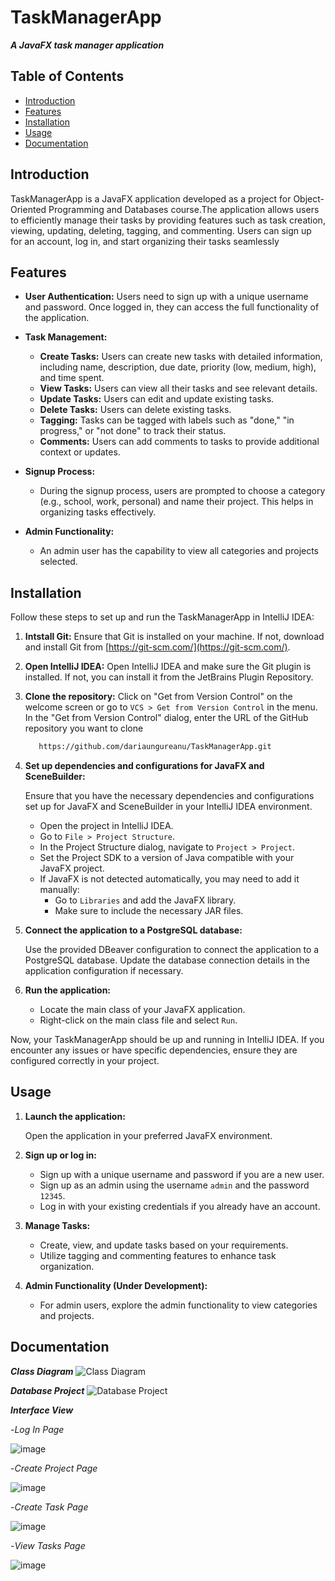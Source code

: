 # TaskManagerApp

_**A JavaFX task manager application**_

## Table of Contents

- [Introduction](#introduction)
- [Features](#features)
- [Installation](#installation)
- [Usage](#usage)
- [Documentation](#documentation)

## Introduction

TaskManagerApp is a JavaFX application developed as a project for Object-Oriented Programming and Databases course.The application allows users to efficiently manage their tasks by providing features such as task creation, viewing, updating, deleting, tagging, and commenting. Users can sign up for an account, log in, and start organizing their tasks seamlessly

## Features

- **User Authentication:** Users need to sign up with a unique username and password. Once logged in, they can access the full functionality of the application.

- **Task Management:**
  - **Create Tasks:** Users can create new tasks with detailed information, including name, description, due date, priority (low, medium, high), and time spent.
  - **View Tasks:** Users can view all their tasks and see relevant details.
  - **Update Tasks:** Users can edit and update existing tasks.
  - **Delete Tasks:** Users can delete existing tasks.
  - **Tagging:** Tasks can be tagged with labels such as "done," "in progress," or "not done" to track their status.
  - **Comments:** Users can add comments to tasks to provide additional context or updates.

- **Signup Process:**
  - During the signup process, users are prompted to choose a category (e.g., school, work, personal) and name their project. This helps in organizing tasks effectively.
 
- **Admin Functionality:**
  - An admin user has the capability to view all categories and projects selected.

## Installation

Follow these steps to set up and run the TaskManagerApp in IntelliJ IDEA:
1. **Intstall Git:**
   Ensure that Git is installed on your machine. If not, download and install Git from [https://git-scm.com/](https://git-scm.com/).

2. **Open IntelliJ IDEA:**
   Open IntelliJ IDEA and make sure the Git plugin is installed. If not, you can install it from the JetBrains Plugin Repository.
   
3. **Clone the repository:**
    Click on "Get from Version Control" on the welcome screen or go to `VCS > Get from Version Control` in the menu.
    In the "Get from Version Control" dialog, enter the URL of the GitHub repository you want to clone
   ```bash
      https://github.com/dariaungureanu/TaskManagerApp.git

4. **Set up dependencies and configurations for JavaFX and SceneBuilder:**

    Ensure that you have the necessary dependencies and configurations set up for JavaFX and SceneBuilder in your IntelliJ IDEA environment.
   - Open the project in IntelliJ IDEA.
   - Go to `File > Project Structure`.
   - In the Project Structure dialog, navigate to `Project > Project`.
   - Set the Project SDK to a version of Java compatible with your JavaFX project.
   - If JavaFX is not detected automatically, you may need to add it manually:
     - Go to `Libraries` and add the JavaFX library.
     - Make sure to include the necessary JAR files.

6. **Connect the application to a PostgreSQL database:**

    Use the provided DBeaver configuration to connect the application to a PostgreSQL database. Update the database connection details in the application configuration if necessary.

7. **Run the application:**

   - Locate the main class of your JavaFX application.
   - Right-click on the main class file and select `Run`.
   
Now, your TaskManagerApp should be up and running in IntelliJ IDEA. If you encounter any issues or have specific dependencies, ensure they are configured correctly in your project.

## Usage

1. **Launch the application:**

   Open the application in your preferred JavaFX environment.

2. **Sign up or log in:**

   - Sign up with a unique username and password if you are a new user.
   - Sign up as an admin using the username `admin` and the password `12345`.
   - Log in with your existing credentials if you already have an account.

3. **Manage Tasks:**

   - Create, view, and update tasks based on your requirements.
   - Utilize tagging and commenting features to enhance task organization.

4. **Admin Functionality (Under Development):**

   - For admin users, explore the admin functionality to view categories and projects.

## Documentation

_**Class Diagram**_
![Class Diagram](https://github.com/dariaungureanu/TaskManagerApp/assets/131611604/5586bdb0-9fed-42e5-90c9-895da899ffbb)

_**Database Project**_
![Database Project](https://github.com/dariaungureanu/TaskManagerApp/assets/131611604/3d7d4cf2-e57d-438c-ab0b-bce23e8a4b4e)

_**Interface View**_


  -_Log In Page_
  
![image](https://github.com/dariaungureanu/TaskManagerApp/assets/131611604/92469857-2d7e-4964-bd73-87c76a387d85)


  -_Create Project Page_
  
![image](https://github.com/dariaungureanu/TaskManagerApp/assets/131611604/14c3faed-3465-42b7-93e2-3454528cb65f)


  -_Create Task Page_
  
![image](https://github.com/dariaungureanu/TaskManagerApp/assets/131611604/99550af6-5eb9-4ef6-a852-ddefc63c6a46)


  -_View Tasks Page_
  
![image](https://github.com/dariaungureanu/TaskManagerApp/assets/131611604/cec56ed7-ec39-4d39-8b70-d5d159993122)
